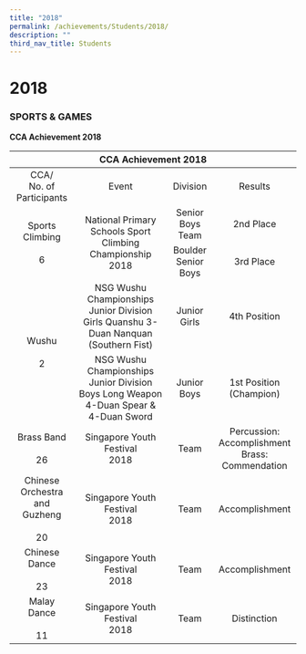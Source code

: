 ```yaml
---
title: "2018"
permalink: /achievements/Students/2018/
description: ""
third_nav_title: Students
---
```

# 2018

### SPORTS & GAMES

**CCA Achievement 2018**

<table>
<thead>
  <tr>
    <th colspan="4" style="text-align: center;">CCA Achievement 2018</th>
  </tr>
</thead>
<tbody>
  <tr>
    <td style="text-align: center;">CCA/<br>No. of Participants</td>
    <td style="text-align: center;">Event </td>
    <td style="text-align: center;">Division </td>
    <td style="text-align: center;">Results</td>
  </tr>
  <tr>
    <td rowspan="2" style="text-align: center;">Sports Climbing<br><br>6<br></td>
    <td rowspan="2" style="text-align: center;">National Primary Schools Sport Climbing Championship 2018 </td>
    <td style="text-align: center;">Senior Boys Team </td>
    <td style="text-align: center;">2nd Place </td>
  </tr>
  <tr>
    <td style="text-align: center;">Boulder Senior Boys </td>
    <td style="text-align: center;">3rd Place</td>
  </tr>
  <tr>
    <td rowspan="2" style="text-align: center;">Wushu<br><br>2 </td>
    <td style="text-align: center;">NSG Wushu Championships Junior Division Girls Quanshu 3-Duan Nanquan (Southern Fist)</td>
    <td style="text-align: center;">Junior Girls </td>
    <td style="text-align: center;">4th Position</td>
  </tr>
  <tr>
    <td style="text-align: center;">NSG Wushu Championships Junior Division Boys Long Weapon 4-Duan Spear &amp; 4-Duan Sword </td>
    <td style="text-align: center;">Junior Boys</td>
    <td style="text-align: center;">1st Position<br>(Champion)</td>
  </tr>
  <tr>
    <td style="text-align: center;">Brass Band<br><br>26</td>
    <td style="text-align: center;">Singapore Youth Festival<br>2018</td>
    <td style="text-align: center;">Team</td>
    <td style="text-align: center;">Percussion: Accomplishment<br>Brass: Commendation</td>
  </tr>
  <tr>
    <td style="text-align: center;">Chinese Orchestra and Guzheng<br><br>20</td>
    <td style="text-align: center;">Singapore Youth Festival<br>2018</td>
    <td style="text-align: center;">Team</td>
    <td style="text-align: center;">Accomplishment</td>
  </tr>
  <tr>
    <td style="text-align: center;">Chinese Dance<br><br>23</td>
    <td style="text-align: center;">Singapore Youth Festival<br>2018</td>
    <td style="text-align: center;">Team </td>
    <td style="text-align: center;">Accomplishment</td>
  </tr>
  <tr>
    <td style="text-align: center;">Malay Dance<br><br>11</td>
    <td style="text-align: center;">Singapore Youth Festival<br>2018</td>
    <td style="text-align: center;">Team</td>
    <td style="text-align: center;">Distinction</td>
  </tr>
</tbody>
</table>